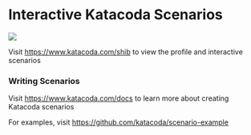 # Interactive Katacoda Scenarios

[![](http://shields.katacoda.com/katacoda/shib/count.svg)](https://www.katacoda.com/shib "Get your profile on Katacoda.com")

Visit https://www.katacoda.com/shib to view the profile and interactive scenarios

### Writing Scenarios
Visit https://www.katacoda.com/docs to learn more about creating Katacoda scenarios

For examples, visit https://github.com/katacoda/scenario-example
